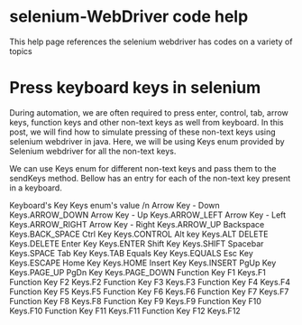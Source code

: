# selenium-WebDriver code help
This help page references the selenium webdriver has codes on a variety of topics

# Press keyboard keys in selenium

During automation, we are often required to press enter, control, tab, arrow keys, function keys and other non-text keys as well from keyboard. In this post, we will find how to simulate pressing of these non-text keys using selenium webdriver in java. Here, we will be using Keys enum provided by Selenium webdriver for all the non-text keys.

We can use Keys enum for different non-text keys and pass them to the sendKeys method. Bellow has an entry for each of the non-text key present in a keyboard.

Keyboard's Key	  Keys enum's value /n
Arrow Key - Down	Keys.ARROW_DOWN
Arrow Key - Up	  Keys.ARROW_LEFT
Arrow Key - Left	Keys.ARROW_RIGHT
Arrow Key - Right	Keys.ARROW_UP
Backspace	        Keys.BACK_SPACE
Ctrl Key	        Keys.CONTROL
Alt key	          Keys.ALT
DELETE	          Keys.DELETE
Enter Key	        Keys.ENTER
Shift Key	        Keys.SHIFT
Spacebar	        Keys.SPACE
Tab Key	          Keys.TAB
Equals Key	      Keys.EQUALS
Esc Key	          Keys.ESCAPE
Home Key	        Keys.HOME
Insert Key	      Keys.INSERT
PgUp Key	        Keys.PAGE_UP
PgDn Key	        Keys.PAGE_DOWN
Function Key F1	  Keys.F1
Function Key F2	  Keys.F2
Function Key F3	  Keys.F3
Function Key F4	  Keys.F4
Function Key F5	  Keys.F5
Function Key F6	  Keys.F6
Function Key F7	  Keys.F7
Function Key F8	  Keys.F8
Function Key F9	  Keys.F9
Function Key F10	Keys.F10
Function Key F11	Keys.F11
Function Key F12	Keys.F12

